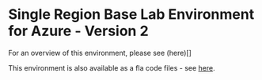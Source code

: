 # Single Region Base Lab Environment for Azure - Version 2

For an overview of this environment, please see (here)[]

This environment is also available as a fla code files - see [here](https://github.com/jakewalsh90/Terraform-Azure/tree/main/Single-Region-Azure-BaseLab-v2).
